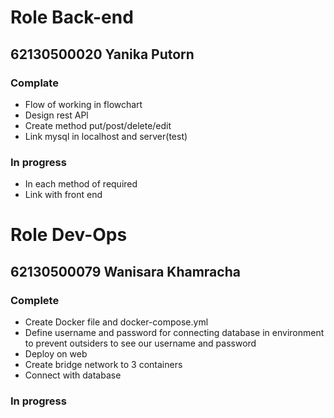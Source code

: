 # Role Back-end<br>
## 62130500020 Yanika Putorn<br>

### Complate
- Flow of working in flowchart<br>
- Design rest APl<br>
- Create method put/post/delete/edit<br>
- Link mysql in localhost and server(test)<br>

### In progress
- In each method of required<br>
- Link with front end<br>

# Role Dev-Ops<br>
## 62130500079 Wanisara Khamracha<br>

### Complete
- Create Docker file and docker-compose.yml
- Define username and password for connecting database in environment to prevent outsiders to see our username and password
- Deploy on web
- Create bridge network to 3 containers
- Connect with database
### In progress
